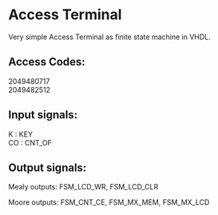 Access Terminal
=======

Very simple Access Terminal as finite state machine in VHDL.

Access Codes:
-------
2049480717     
2049482512

Input signals:
-------
K : KEY     
CO : CNT_OF

Output signals:
-------
Mealy outputs:
FSM\_LCD\_WR, FSM\_LCD\_CLR


Moore outputs:
FSM\_CNT\_CE, FSM\_MX\_MEM, FSM\_MX\_LCD

